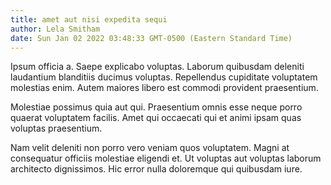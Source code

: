 ```yaml
---
title: amet aut nisi expedita sequi
author: Lela Smitham
date: Sun Jan 02 2022 03:48:33 GMT-0500 (Eastern Standard Time)
---
```

Ipsum officia a. Saepe explicabo voluptas. Laborum quibusdam deleniti laudantium blanditiis ducimus voluptas. Repellendus cupiditate voluptatem molestias enim. Autem maiores libero est commodi provident praesentium.

 Molestiae possimus quia aut qui. Praesentium omnis esse neque porro quaerat voluptatem facilis. Amet qui occaecati qui et animi ipsam quas voluptas praesentium.

 Nam velit deleniti non porro vero veniam quos voluptatem. Magni at consequatur officiis molestiae eligendi et. Ut voluptas aut voluptas laborum architecto dignissimos. Hic error nulla doloremque qui quibusdam iure.